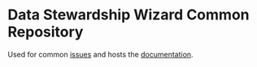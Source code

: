 # Data Stewardship Wizard Common Repository

Used for common [issues](https://github.com/DataStewardshipPortal/dsw-common/issues) and hosts the [documentation](https://github.com/DataStewardshipPortal/dsw-common/wiki).

